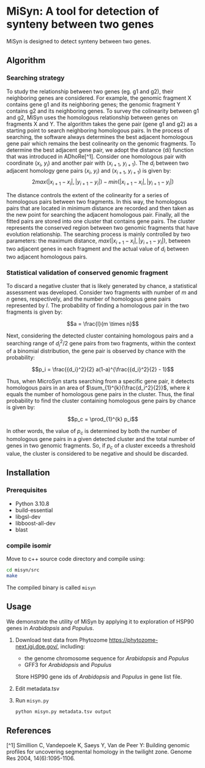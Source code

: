 # MiSyn: A tool for detection of synteny between two genes

MiSyn is designed to detect synteny between two genes.

## Algorithm
### Searching strategy
To study the relationship between two genes (eg. g1 and g2), their neighboring genes are considered. 
For example, the genomic fragment X contains gene g1 and its neighboring genes; the genomic fragment Y contains g2 and its neighboring genes. 
To survey the colinearity between g1 and g2, MiSyn uses the homologous relationship between genes on fragments X and Y.
The algorithm takes the gene pair (gene g1 and g2) as a starting point to search neighboring homologous pairs.
In the process of searching, the software always determines the best adjacent homologous gene pair which remains the best colinearity on the genomic fragments.
To determine the best adjacent gene pair, we adopt the distance (di) function that was introduced in ADhoRe[^1]. 
Consider one homologous pair with coordinate ($x_i$, $y_i$) and another pair with ($x_{i+1}$, $y_{i+1}$). 
The $d_i$ between two adjacent homology gene pairs ($x_i$, $y_i$) and ($x_{i+1}$, $y_{i+1}$) is given by:
$$2max(|x_{i+1} - x_i|, |y_{i+1} - y_i|) - min(|x_{i+1} - x_i|, |y_{i+1} - y_i|)$$

The distance controls the extent of the colinearity for a series of homologous pairs between two fragments.
In this way, the homologous pairs that are located in minimum distance are recorded and then taken as the new point for searching the adjacent homologous pair.
Finally, all the fitted pairs are stored into one cluster that contains gene pairs. 
The cluster represents the conserved region between two genomic fragments that have evolution relationship. 
The searching process is mainly controlled by two parameters: 
the maximum distance, $max(|x_{i+1} - x_i|, |y_{i+1} - y_i|)$, between two adjacent genes in each fragment and the actual value of $d_i$ between two adjacent homologous pairs.

### Statistical validation of conserved genomic fragment
To discard a negative cluster that is likely generated by chance, a statistical assessment was developed. 
Consider two fragments with number of $m$ and $n$ genes, respectively, and the number of homologous gene pairs represented by $l$.
The probability of finding a homologous pair in the two fragments is given by:

$$a = \frac{l}{m \times n}$$

Next, considering the detected cluster containing homologous pairs and a searching range of ${d_i}^2/2$ gene pairs from two fragments, within the context of a binomial distribution, the gene pair is observed by chance with the probability:

$$p_i = \frac{{d_i}^2}{2} a(1-a)^{\frac{{d_i}^2}{2} - 1}$$

Thus, when MicroSyn starts searching from a specific gene pair, it detects homologous pairs in an area of $\sum_{1}^{k}{\frac{d_i^2}{2}}$, where $k$ equals the number of homologous gene pairs in the cluster. Thus, the final probability to find the cluster containing homologous gene pairs by chance is given by:

$$p_c = \prod_{1}^{k} p_i$$

In other words, the value of $p_c$ is determined by both the number of homologous gene pairs in a given detected cluster and the total number of genes in two genomic fragments. 
So, if $p_c$ of a cluster exceeds a threshold value, the cluster is considered to be negative and should be discarded.

## Installation

### Prerequisites

* Python 3.10.8
* build-essential
* libgsl-dev 
* libboost-all-dev
* blast

### compile isomir
Move to c++ source code directory and compile using:

```bash
cd misyn/src
make
```

The compiled binary is called `misyn`

## Usage
We demonstrate the utility of MiSyn by applying it to exploration of HSP90 genes in _Arabidopsis_ and _Populus_.

1. Download test data from Phytozome <https://phytozome-next.jgi.doe.gov/>, including:
    * the genome chromosome sequence for _Arabidopsis_ and _Populus_
    * GFF3 for _Arabidopsis_ and _Populus_

    Store HSP90 gene ids of _Arabidopsis_ and _Populus_ in gene list file.

2. Edit metadata.tsv

3. Run `misyn.py`
    ```bash
    python misyn.py metadata.tsv output
    ```

## References

[^1] Simillion C, Vandepoele K, Saeys Y, Van de Peer Y: Building genomic profiles for uncovering segmental homology in the twilight zone. Genome Res 2004, 14(6):1095-1106.